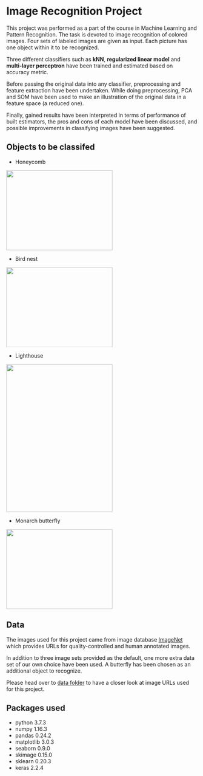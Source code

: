 # Image Recognition Project

This project was performed as a part of the course in Machine Learning and Pattern Recognition.
The task is devoted to image recognition of colored images. Four sets of labeled images are given as input. Each picture has one object within it to be recognized.

Three different classifiers such as **kNN**, **regularized linear model** and **multi-layer perceptron** have been trained and estimated based on accuracy metric. 

Before passing the original data into any classifier, preprocessing and feature extraction have been undertaken. While doing preprocessing, PCA and SOM have been used to make an illustration of the original data in a feature space (a reduced one).  

Finally, gained results have been interpreted in terms of performance of built estimators, the pros and cons of each model have been discussed, and possible improvements in classifying images have been suggested.

## Objects to be classifed

* Honeycomb
<img src='http://farm2.static.flickr.com/1372/1252907196_39261195f4.jpg' width='280' height='210'>

* Bird nest
<img src='https://farm4.static.flickr.com/3384/3496787716_9b711a340a.jpg' width='280' height='210'>

* Lighthouse
<img src='http://static.flickr.com/2086/2533280415_3b239759b7.jpg' width='280' height='389'>

* Monarch butterfly
<img src='http://static.flickr.com/98/235285500_a750156f78.jpg' width='280' height='210'>

## Data

The images used for this project came from image database [ImageNet](http://www.image-net.org/) which provides URLs for quality-controlled and human annotated images.

In addition to three image sets provided as the default, one more extra data set of our own choice have been used. A butterfly has been chosen as an additional object to recognize.

Please head over to [data folder](/data) to have a closer look at image URLs used for this project.

## Packages used

* python       3.7.3
* numpy        1.16.3
* pandas       0.24.2
* matplotlib   3.0.3
* seaborn      0.9.0
* skimage      0.15.0
* sklearn      0.20.3
* keras        2.2.4